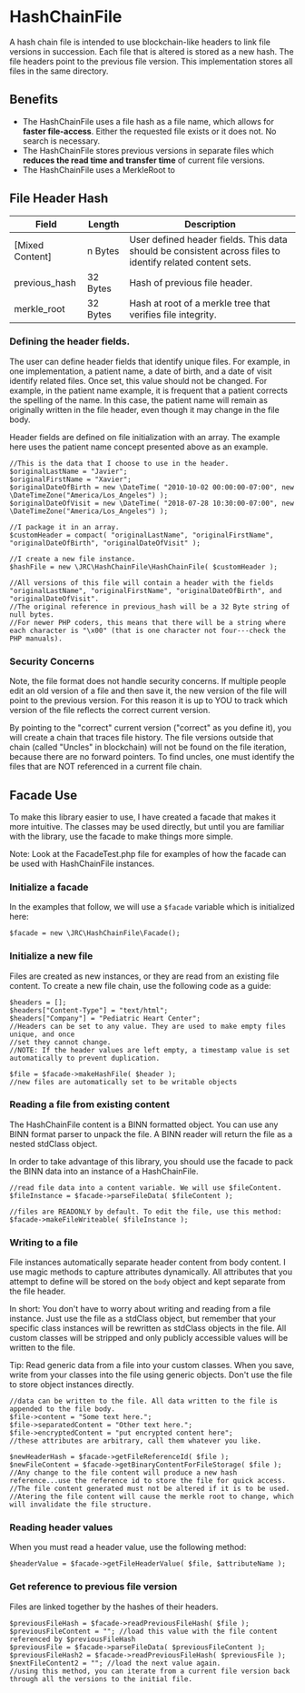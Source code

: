 # HashChainFile

A hash chain file is intended to use blockchain-like headers to link file versions in succession. 
Each file that is altered is stored as a new hash. The file headers point to the 
previous file version. This implementation stores all files in the same directory.

## Benefits

  * The HashChainFile uses a file hash as a file name, which allows for **faster file-access**. Either the requested file exists or it does not. No search is necessary.
  * The HashChainFile stores previous versions in separate files which **reduces the read time and transfer time** of current file versions.
  * The HashChainFile uses a MerkleRoot to 

## File Header Hash

| Field           | Length   | Description                                                                                               |
|-----------------|----------|-----------------------------------------------------------------------------------------------------------|
| [Mixed Content] | n Bytes  | User defined header fields. This data should be consistent across files to identify related content sets. |
| previous_hash   | 32 Bytes | Hash of previous file header.                                                                             |
| merkle_root     | 32 Bytes | Hash at root of a merkle tree that verifies file integrity.                                               |

### Defining the header fields.

The user can define header fields that identify unique files. For example, in one 
implementation, a patient name, a date of birth, and a date of visit identify related files. 
Once set, this value should not be changed. For example, in the patient name example, 
it is frequent that a patient corrects the spelling of the name. In this case, 
the patient name will remain as originally written in the file header, even though it 
may change in the file body.

Header fields are defined on file initialization with an array. The example here uses 
the patient name concept presented above as an example.

    //This is the data that I choose to use in the header.
    $originalLastName = "Javier";
    $originalFirstName = "Xavier";
    $originalDateOfBirth = new \DateTime( "2010-10-02 00:00:00-07:00", new \DateTimeZone("America/Los_Angeles") );
    $originalDateOfVisit = new \DateTime( "2018-07-28 10:30:00-07:00", new \DateTimeZone("America/Los_Angeles") );

    //I package it in an array.
    $customHeader = compact( "originalLastName", "originalFirstName", "originalDateOfBirth", "originalDateOfVisit" );

    //I create a new file instance.
    $hashFile = new \JRC\HashChainFile\HashChainFile( $customHeader );

    //All versions of this file will contain a header with the fields "originalLastName", "originalFirstName", "originalDateOfBirth", and "originalDateOfVisit".
    //The original reference in previous_hash will be a 32 Byte string of null bytes.
    //For newer PHP coders, this means that there will be a string where each character is "\x00" (that is one character not four---check the PHP manuals).

### Security Concerns

Note, the file format does not handle security concerns. If multiple people edit an old version of a 
file and then save it, the new version of the file will point to the previous version. For this reason 
it is up to YOU to track which version of the file reflects the correct current version.

By pointing to the "correct" current version ("correct" as you define it), you will create a chain 
that traces file history.  The file versions outside that chain (called "Uncles" in blockchain) will not be 
found on the file iteration, because there are no forward pointers. To find uncles, one must identify the 
files that are NOT referenced in a current file chain.

## Facade Use

To make this library easier to use, I have created a facade that makes it more intuitive.
The classes may be used directly, but until you are familiar with the library, use the facade 
to make things more simple.

Note: Look at the FacadeTest.php file for examples of how the facade can be used 
with HashChainFile instances.

### Initialize a facade

In the examples that follow, we will use a `$facade` variable which is initialized here:

    $facade = new \JRC\HashChainFile\Facade();

### Initialize a new file

Files are created as new instances, or they are read from an existing file content. To create a new file chain, 
use the following code as a guide:

    $headers = [];
    $headers["Content-Type"] = "text/html";
    $headers["Company"] = "Pediatric Heart Center";
    //Headers can be set to any value. They are used to make empty files unique, and once 
    //set they cannot change.
    //NOTE: If the header values are left empty, a timestamp value is set automatically to prevent duplication.

    $file = $facade->makeHashFile( $header );
    //new files are automatically set to be writable objects

### Reading a file from existing content

The HashChainFile content is a BINN formatted object. You can use any BINN format 
parser to unpack the file. A BINN reader will return the file as a nested stdClass object.

In order to take advantage of this library, you should use the facade to pack the BINN data 
into an instance of a HashChainFile.

    //read file data into a content variable. We will use $fileContent.
    $fileInstance = $facade->parseFileData( $fileContent );

    //files are READONLY by default. To edit the file, use this method:
    $facade->makeFileWriteable( $fileInstance );

### Writing to a file

File instances automatically separate header content from body content. I use 
magic methods to capture attributes dynamically. All attributes that you attempt to 
define will be stored on the `body` object and kept separate from the file header.

In short: You don't have to worry about writing and reading from a file instance.
Just use the file as a stdClass object, but remember that your specific class instances 
will be rewritten as stdClass objects in the file. All custom classes will be stripped 
and only publicly accessible values will be written to the file.

Tip: Read generic data from a file into your custom classes. When you save, write 
from your classes into the file using generic objects. Don't use the file to store 
object instances directly.

    //data can be written to the file. All data written to the file is appended to the file body.
    $file->content = "Some text here.";
    $file->separatedContent = "Other text here.";
    $file->encryptedContent = "put encrypted content here";
    //these attributes are arbitrary, call them whatever you like.

    $newHeaderHash = $facade->getFileReferenceId( $file );
    $newFileContent = $facade->getBinaryContentForFileStorage( $file );
    //Any change to the file content will produce a new hash reference...use the reference id to store the file for quick access.
    //The file content generated must not be altered if it is to be used.
    //Atering the file content will cause the merkle root to change, which will invalidate the file structure.

### Reading header values

When you must read a header value, use the following method:

    $headerValue = $facade->getFileHeaderValue( $file, $attributeName );

### Get reference to previous file version

Files are linked together by the hashes of their headers.

    $previousFileHash = $facade->readPreviousFileHash( $file );
    $previousFileContent = ""; //load this value with the file content referenced by $previousFileHash
    $previousFile = $facade->parseFileData( $previousFileContent );
    $previousFileHash2 = $facade->readPreviousFileHash( $previousFile );
    $nextFileContent2 = ""; //load the next value again.
    //using this method, you can iterate from a current file version back through all the versions to the initial file.